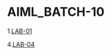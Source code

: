 # AIML_BATCH-10
1.[LAB-01](https://github.com/Varshithasri/AIML_BATCH-10/edit/main/README.md)


4.[LAB-04](https://github.com/Varshithasri/AIML_BATCH-10/edit/main/README.md)
